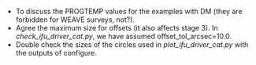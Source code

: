 - To discuss the PROGTEMP values for the examples with DM (they are forbidden
  for WEAVE surveys, not?).
- Agree the maximum size for offsets (it also affects stage 3). In
  *check_ifu_driver_cat.py*, we have assumed offset_tol_arcsec=10.0.
- Double check the sizes of the circles used in *plot_ifu_driver_cat.py* with
  the outputs of configure.

